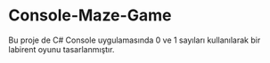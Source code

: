 # Console-Maze-Game

Bu proje de C# Console uygulamasında 0 ve 1 sayıları kullanılarak bir labirent oyunu tasarlanmıştır.
